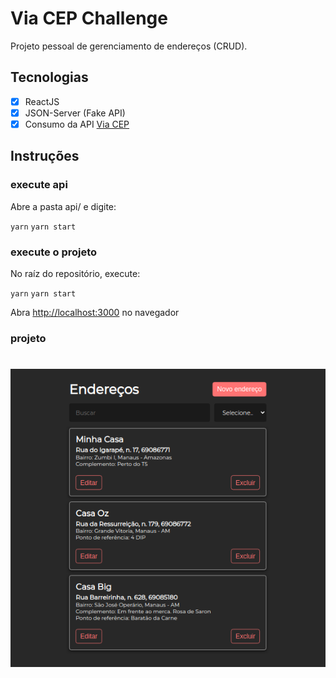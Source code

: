 # Via CEP Challenge

Projeto pessoal de gerenciamento de endereços (CRUD).

## Tecnologias
- [x] ReactJS
- [x] JSON-Server (Fake API)
- [x] Consumo da API [Via CEP](https://github.com/viniciussanchez/viacep) 

## Instruções

### execute api
Abre a pasta api/ e digite:

`yarn`
`yarn start`

### execute o projeto
No raíz do repositório, execute:

`yarn`
`yarn start`

Abra [http://localhost:3000](http://localhost:3000) no navegador

### projeto

<h1 align='center'>
  <img alt='via cep project' title='projeto' src='./assets/via_cep.png' />
</h1>
